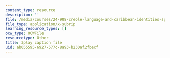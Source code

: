 ```yaml
---
content_type: resource
description: ''
file: /media/courses/24-908-creole-language-and-caribbean-identities-spring-2017/ab0555956927577c8a93b230af2fbecf_MT3LjjdODHA.vtt
file_type: application/x-subrip
learning_resource_types: []
ocw_type: OCWFile
resourcetype: Other
title: 3play caption file
uid: ab055595-6927-577c-8a93-b230af2fbecf
---
```

